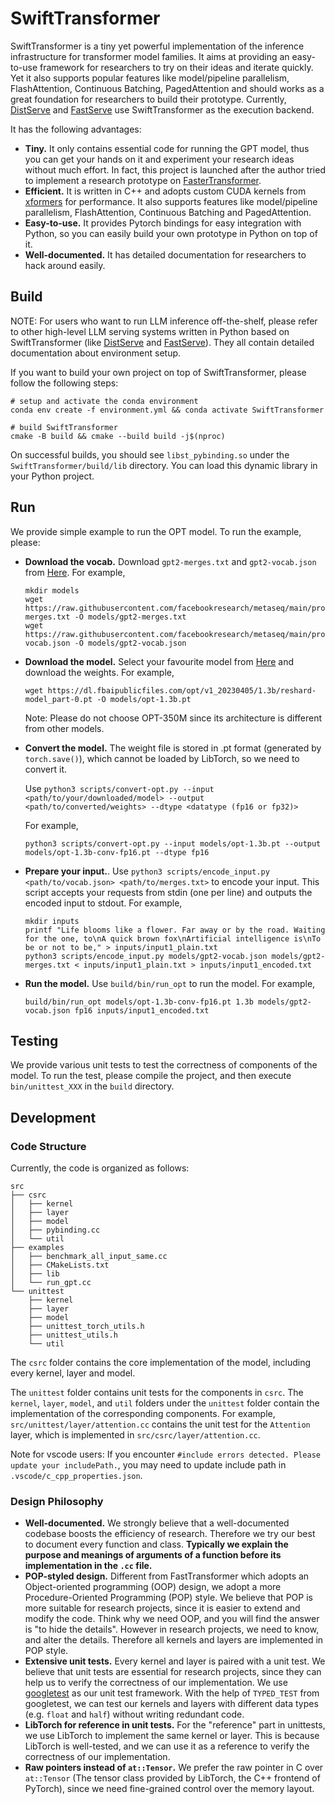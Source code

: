 # SwiftTransformer

SwiftTransformer is a tiny yet powerful implementation of the inference infrastructure for transformer model families. It aims at providing an easy-to-use framework for researchers to try on their ideas and iterate quickly. Yet it also supports popular features like model/pipeline parallelism, FlashAttention, Continuous Batching, PagedAttention and should works as a great foundation for researchers to build their prototype. Currently, [DistServe](https://github.com/LLMServe/DistServe) and [FastServe](https://github.com/LLMServe/FastServe) use SwiftTransformer as the execution backend.

It has the following advantages:

- **Tiny.** It only contains essential code for running the GPT model, thus you can get your hands on it and experiment your research ideas without much effort. In fact, this project is launched after the author tried to implement a research prototype on [FasterTransformer](https://github.com/NVIDIA/FasterTransformer).
- **Efficient.** It is written in C++ and adopts custom CUDA kernels from [xformers](https://github.com/facebookresearch/xformers) for performance. It also supports features like model/pipeline parallelism, FlashAttention, Continuous Batching and PagedAttention.
- **Easy-to-use.** It provides Pytorch bindings for easy integration with Python, so you can easily build your own prototype in Python on top of it.
- **Well-documented.** It has detailed documentation for researchers to hack around easily.

## Build
NOTE: For users who want to run LLM inference off-the-shelf, please refer to other high-level LLM serving systems written in Python based on SwiftTransformer (like [DistServe](https://github.com/LLMServe/DistServe) and [FastServe](https://github.com/LLMServe/FastServe)). They all contain detailed documentation about environment setup.

If you want to build your own project on top of SwiftTransformer, please follow the following steps:

```shell
# setup and activate the conda environment
conda env create -f environment.yml && conda activate SwiftTransformer

# build SwiftTransformer
cmake -B build && cmake --build build -j$(nproc)
```

On successful builds, you should see `libst_pybinding.so` under the `SwiftTransformer/build/lib` directory. You can load this dynamic library in your Python project.

## Run

We provide simple example to run the OPT model. To run the example, please:

- **Download the vocab.** Download `gpt2-merges.txt` and `gpt2-vocab.json` from [Here](https://github.com/facebookresearch/metaseq/tree/main/projects/OPT/assets). For example, 
  ```shell
  mkdir models
  wget https://raw.githubusercontent.com/facebookresearch/metaseq/main/projects/OPT/assets/gpt2-merges.txt -O models/gpt2-merges.txt
  wget https://raw.githubusercontent.com/facebookresearch/metaseq/main/projects/OPT/assets/gpt2-vocab.json -O models/gpt2-vocab.json
  ```
- **Download the model.** Select your favourite model from [Here](https://github.com/facebookresearch/metaseq/tree/main/projects/OPT) and download the weights. For example, 
  ```shell
  wget https://dl.fbaipublicfiles.com/opt/v1_20230405/1.3b/reshard-model_part-0.pt -O models/opt-1.3b.pt
  ```
  Note: Please do not choose OPT-350M since its architecture is different from other models.
- **Convert the model.** The weight file is stored in .pt format (generated by `torch.save()`), which cannot be loaded by LibTorch, so we need to convert it.

  Use `python3 scripts/convert-opt.py --input <path/to/your/downloaded/model> --output <path/to/converted/weights> --dtype <datatype (fp16 or fp32)>`

  For example, 
  ```shell
  python3 scripts/convert-opt.py --input models/opt-1.3b.pt --output models/opt-1.3b-conv-fp16.pt --dtype fp16
  ```
- **Prepare your input.**. Use `python3 scripts/encode_input.py <path/to/vocab.json> <path/to/merges.txt>` to encode your input. This script accepts your requests from stdin (one per line) and outputs the encoded input to stdout. For example, 
  ```shell
  mkdir inputs
  printf "Life blooms like a flower. Far away or by the road. Waiting for the one, to\nA quick brown fox\nArtificial intelligence is\nTo be or not to be," > inputs/input1_plain.txt
  python3 scripts/encode_input.py models/gpt2-vocab.json models/gpt2-merges.txt < inputs/input1_plain.txt > inputs/input1_encoded.txt
  ```
- **Run the model.** Use `build/bin/run_opt` to run the model. For example, 
  ```shell
  build/bin/run_opt models/opt-1.3b-conv-fp16.pt 1.3b models/gpt2-vocab.json fp16 inputs/input1_encoded.txt
  ```

## Testing

We provide various unit tests to test the correctness of components of the model. To run the test, please compile the project, and then execute `bin/unittest_XXX` in the `build` directory.

## Development

### Code Structure

Currently, the code is organized as follows:

```text
src
├── csrc
│   ├── kernel
│   ├── layer
│   ├── model
│   ├── pybinding.cc
│   └── util
├── examples
│   ├── benchmark_all_input_same.cc
│   ├── CMakeLists.txt
│   ├── lib
│   └── run_gpt.cc
└── unittest
    ├── kernel
    ├── layer
    ├── model
    ├── unittest_torch_utils.h
    ├── unittest_utils.h
    └── util
```

The `csrc` folder contains the core implementation of the model, including every kernel, layer and model.

The `unittest` folder contains unit tests for the components in `csrc`. The `kernel`, `layer`, `model`, and `util` folders under the `unittest` folder contain the implementation of the corresponding components. For example, `src/unittest/layer/attention.cc` contains the unit test for the `Attention` layer, which is implemented in `src/csrc/layer/attention.cc`.

Note for vscode users: If you encounter `#include errors detected. Please update your includePath.`, you may need to update include path in `.vscode/c_cpp_properties.json`.

### Design Philosophy

- **Well-documented.** We strongly believe that a well-documented codebase boosts the efficiency of research. Therefore we try our best to document every function and class. **Typically we explain the purpose and meanings of arguments of a function before its implementation in the `.cc` file.**
- **POP-styled design.** Different from FastTransformer which adopts an Object-oriented programming (OOP) design, we adopt a more Procedure-Oriented Programming (POP) style. We believe that POP is more suitable for research projects, since it is easier to extend and modify the code. Think why we need OOP, and you will find the answer is "to hide the details". However in research projects, we need to know, and alter the details. Therefore all kernels and layers are implemented in POP style.
- **Extensive unit tests.** Every kernel and layer is paired with a unit test. We believe that unit tests are essential for research projects, since they can help us to verify the correctness of our implementation. We use [googletest](https://github.com/google/googletest) as our unit test framework. With the help of `TYPED_TEST` from googletest, we can test our kernels and layers with different data types (e.g. `float` and `half`) without writing redundant code.
- **LibTorch for reference in unit tests.** For the "reference" part in unittests, we use LibTorch to implement the same kernel or layer. This is because LibTorch is well-tested, and we can use it as a reference to verify the correctness of our implementation.
- **Raw pointers instead of `at::Tensor`.** We prefer the raw pointer in C over `at::Tensor` (The tensor class provided by LibTorch, the C++ frontend of PyTorch), since we need fine-grained control over the memory layout.